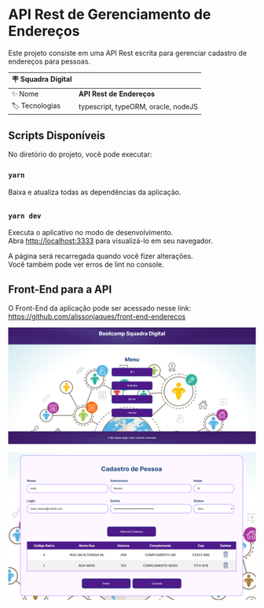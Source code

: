 # API Rest de Gerenciamento de Endereços

Este projeto consiste em uma API Rest escrita para gerenciar cadastro de endereços para pessoas.

| :placard: Squadra Digital |     |
| -------------  | --- |
| :sparkles: Nome        | **API Rest de Endereços**
| :label: Tecnologias | typescript, typeORM, oracle, nodeJS

## Scripts Disponíveis

No diretório do projeto, você pode executar:

### `yarn`

Baixa e atualiza todas as dependências da aplicação.

##

### `yarn dev`
Executa o aplicativo no modo de desenvolvimento.\
Abra [http://localhost:3333](http://localhost:3333) para visualizá-lo em seu navegador.

A página será recarregada quando você fizer alterações.\
Você também pode ver erros de lint no console.

## Front-End para a API

O Front-End da aplicação pode ser acessado nesse link: https://github.com/alissonjaques/front-end-enderecos

![alt text](https://github.com/alissonjaques/imagens-aplicacoes/blob/main/api-enderecos/home-frontend.PNG#vitrinedev)

![alt text](https://github.com/alissonjaques/imagens-aplicacoes/blob/main/api-enderecos/cadastro-pessoa.PNG#vitrinedev)

##
